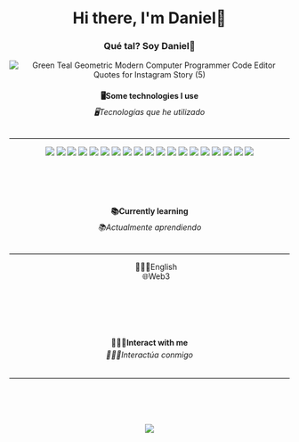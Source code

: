 

<div align="center">
 <h1 align="center"> Hi there, I'm Daniel👋 </h1>
 <h3 align="center"> Qué tal? Soy Daniel👋 </h3>
</div>
<p align="center">
  <img src="https://github.com/user-attachments/assets/3c81b002-a4fe-4691-a4d4-34de2f769138" alt="Green Teal Geometric Modern Computer Programmer Code Editor Quotes for Instagram Story (5)">
</p>

<div align="center">
  <h4 style="margin-bottom: 5px;">🖥️Some technologies I use</h4>
  <h6 style="margin-top: 0;">🖥️Tecnologías que he utilizado</h6>
</div>

<hr style="height:1px; border:none; color:#000; background-color:#000;" />
<div align="center">
  <img src="https://img.shields.io/badge/.NET-512BD4?style=for-the-badge&logo=dotnet&logoColor=white"/>
  <img src="https://img.shields.io/badge/Angular-DD0031?style=for-the-badge&logo=angular&logoColor=white"/>
  <img src="https://img.shields.io/badge/JavaScript-323330?style=for-the-badge&logo=javascript&logoColor=F7DF1E"/>
  <img src="https://img.shields.io/badge/strapi-2F2E8B?style=for-the-badge&logo=strapi&logoColor=white"/>
  <img src="https://img.shields.io/badge/TypeScript-007ACC?style=for-the-badge&logo=typescript&logoColor=white"/>
  <img src="https://img.shields.io/badge/HTML5-E34F26?style=for-the-badge&logo=html5&logoColor=white"/>
  <img src="https://img.shields.io/badge/CSS3-1572B6?style=for-the-badge&logo=css3&logoColor=white"/>
  <img src="https://img.shields.io/badge/Ionic-3880FF?style=for-the-badge&logo=ionic&logoColor=white"/>
  <img src="https://img.shields.io/badge/React_Native-20232A?style=for-the-badge&logo=react&logoColor=61DAFB"/>
  <img src="https://img.shields.io/badge/Flutter-02569B?style=for-the-badge&logo=flutter&logoColor=white"/>
  <img src="https://img.shields.io/badge/Trello-0052CC?style=for-the-badge&logo=trello&logoColor=white"/>
  <img src="https://img.shields.io/badge/Microsoft_SQL_Server-CC2927?style=for-the-badge&logo=microsoft-sql-server&logoColor=white"/>
  <img src="https://img.shields.io/badge/PostgreSQL-316192?style=for-the-badge&logo=postgresql&logoColor=white"/>
  <img src="https://img.shields.io/badge/Sqlite-003B57?style=for-the-badge&logo=sqlite&logoColor=white"/>
  <img src="https://img.shields.io/badge/MongoDB-4EA94B?style=for-the-badge&logo=mongodb&logoColor=white"/>
  <img src="https://img.shields.io/badge/Visual_Studio-5C2D91?style=for-the-badge&logo=visual%20studio&logoColor=white"/>
  <img src="https://img.shields.io/badge/Visual_Studio_Code-0078D4?style=for-the-badge&logo=visual%20studio%20code&logoColor=white"/>
  <img src="https://img.shields.io/badge/apache%20netbeans-1B6AC6?style=for-the-badge&logo=apache%20netbeans%20IDE&logoColor=white"/>
  <img src="https://img.shields.io/badge/Eclipse-2C2255?style=for-the-badge&logo=eclipse&logoColor=white"/>
</div>
<br>
<br>
<br>
<br>
<div align="center">
  <h4 style="margin-bottom: 5px;">📚Currently learning</h4>
  <h6 style="margin-top: 0;">📚Actualmente aprendiendo</h6>
</div>

<hr style="height:1px; border:none; color:#000; background-color:#000;" />

<ul align="center" style="list-style-type:none;">
  <li>👨🏾‍🎓English</li>
  <li>🌐Web3</li>
</ul>

<br>
<br>
<br>
<br>

<div align="center">
  <h4 style="margin-bottom: 5px;">🙇🏾‍♂️Interact with me</h4>
  <h6 style="margin-top: 0;">🙇🏾‍♂️Interactúa conmigo</h6>
</div>

<hr style="height:1px; border:none; color:#000; background-color:#000;" />

<br>
<br>
<br>
<br>

<div align="center">
  <a href="https://www.linkedin.com/in/daniel-barrantes-ab6203168/">
    <img src="https://img.shields.io/badge/LinkedIn-0077B5?style=for-the-badge&logo=linkedin&logoColor=white"/>	
  </a>
</div>
